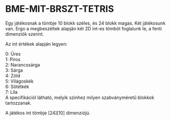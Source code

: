 # BME-MIT-BRSZT-TETRIS


Egy játékosnak a tömbje 10 blokk széles, és 24 blokk magas. Két játékosunk van.
Ergo a megbeszéltek alapján két 2D int-es tömböt foglalunk le, a fenti dimenziók szerint.

Az int értékek alapján legyen:

  0: Üres  
  1: Piros  
  2: Narancssárga  
  3: Sárga  
  4: Zöld  
  5: Világoskék  
  6: Sötétkék  
  7: Lila  
A specifikációl látható, melyik színhez milyen szabványméretű blokkok tartozzanak.

A játékos int tömbje [24][10] dimenziójú.
